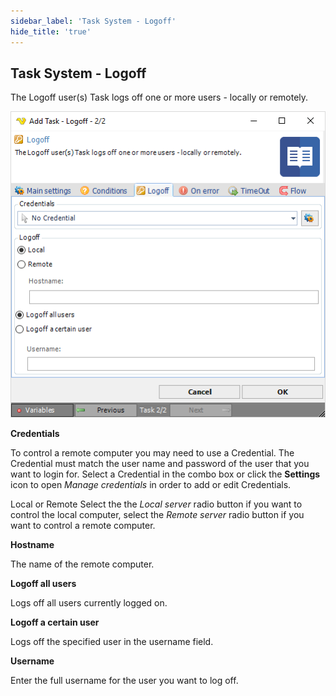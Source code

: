 ```yaml
---
sidebar_label: 'Task System - Logoff'
hide_title: 'true'
---
```


## Task System - Logoff

The Logoff user(s) Task logs off one or more users - locally or remotely.

![](../../../static/img/tasksystemlogoff.png)

**Credentials**

To control a remote computer you may need to use a Credential. The Credential must match the user name and password of the user that you want to login for. Select a Credential in the combo box or click the **Settings** icon to open *Manage credentials* in order to add or edit Credentials.
 
Local or Remote
Select the the *Local server* radio button if you want to control the local computer, select the *Remote server* radio button if you want to control a remote computer.
 
**Hostname**

The name of the remote computer.
 
**Logoff all users**

Logs off all users currently logged on.
 
**Logoff a certain user**

Logs off the specified user in the username field.
 
**Username**

Enter the full username for the user you want to log off.